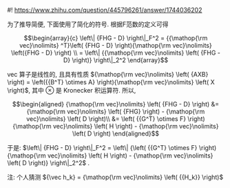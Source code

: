 #! https://www.zhihu.com/question/445796261/answer/1744036202

[comment]: <> (Answer URL: https://www.zhihu.com/question/445796261/answer/1744036202)
[comment]: <> (Question Title: 如下所示，F范数和2范数是如何转换的?)
[comment]: <> (Author Name: 采石工)
[comment]: <> (Create Time: 2021-02-22 21:58:41)

为了推导简便, 下面使用了简化的符号. 根据F范数的定义可得

$$\begin{array}{c} 
\left\| {FHG - D} \right\|_F^2 
= {{\mathop{\rm vec}\nolimits} ^T}\left( {FHG - D} \right){\mathop{\rm vec}\nolimits} \left({FHG - D} \right) \\
= \left\| {{\mathop{\rm vec}\nolimits} \left( {FHG - D} \right)} \right\|_2^2 
\end{array}$$

vec 算子是线性的, 且具有性质  ${\mathop{\rm vec}\nolimits} \left( {AXB} \right) = \left({{B^T} \otimes A} \right){\mathop{\rm vec}\nolimits} \left( X \right)$, 其中 $\otimes$  是 Kronecker 积运算符. 所以,

$$\begin{aligned} 
{\mathop{\rm vec}\nolimits} \left( {FHG - D} \right) 
&= {\mathop{\rm vec}\nolimits} \left( {FHG} \right) - {\mathop{\rm vec}\nolimits} \left( D \right)\\
&= \left( {{G^T} \otimes F} \right){\mathop{\rm vec}\nolimits} \left( H \right) - {\mathop{\rm vec}\nolimits} \left( D \right)
\end{aligned}$$

于是:  $\left\| {FHG - D} \right\|_F^2 = \left\| {\left( {{G^T} \otimes F} \right){\mathop{\rm vec}\nolimits} \left( H \right) - {\mathop{\rm vec}\nolimits} \left( D \right)} \right\|_2^2$  .

注: 个人猜测  ${\vec h_k} = {\mathop{\rm vec}\nolimits} \left( {{H_k}} \right)$

